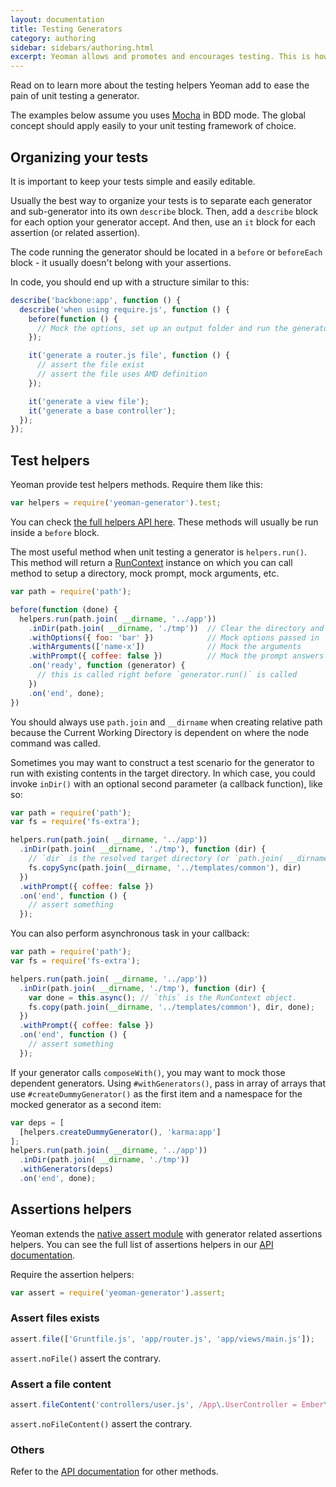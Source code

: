 ```yaml
---
layout: documentation
title: Testing Generators
category: authoring
sidebar: sidebars/authoring.html
excerpt: Yeoman allows and promotes and encourages testing. This is how
---
```


Read on to learn more about the testing helpers Yeoman add to ease the pain of unit testing a generator.

The examples below assume you uses [Mocha](http://visionmedia.github.io/mocha/) in BDD mode. The global concept should apply easily to your unit testing framework of choice.

## Organizing your tests

It is important to keep your tests simple and easily editable.

Usually the best way to organize your tests is to separate each generator and sub-generator into its own `describe` block. Then, add a `describe` block for each option your generator accept. And then, use an `it` block for each assertion (or related assertion).

The code running the generator should be located in a `before` or `beforeEach` block - it usually doesn't belong with your assertions.

In code, you should end up with a structure similar to this:

```js
describe('backbone:app', function () {
  describe('when using require.js', function () {
    before(function () {
      // Mock the options, set up an output folder and run the generator
    });

    it('generate a router.js file', function () {
      // assert the file exist
      // assert the file uses AMD definition
    });

    it('generate a view file');
    it('generate a base controller');
  });
});
```

## Test helpers

Yeoman provide test helpers methods. Require them like this:

```js
var helpers = require('yeoman-generator').test;
```

You can check [the full helpers API here](http://yeoman.github.io/generator/helpers.html). These methods will usually be run inside a `before` block.

The most useful method when unit testing a generator is `helpers.run()`. This method will return a [RunContext](http://yeoman.github.io/generator/RunContext.html) instance on which you can call method to setup a directory, mock prompt, mock arguments, etc.

```js
var path = require('path');

before(function (done) {
  helpers.run(path.join( __dirname, '../app'))
    .inDir(path.join( __dirname, './tmp'))  // Clear the directory and set it as the CWD
    .withOptions({ foo: 'bar' })            // Mock options passed in
    .withArguments(['name-x'])              // Mock the arguments
    .withPrompt({ coffee: false })          // Mock the prompt answers
    .on('ready', function (generator) {
      // this is called right before `generator.run()` is called
    })
    .on('end', done);
})
```

You should always use ```path.join``` and ```__dirname``` when creating relative path because the Current Working Directory is dependent on where the node command was called.

Sometimes you may want to construct a test scenario for the generator to run with existing contents in the target directory. In which case, you could invoke `inDir()` with an optional second parameter (a callback function), like so:

```js
var path = require('path');
var fs = require('fs-extra');

helpers.run(path.join( __dirname, '../app'))
  .inDir(path.join( __dirname, './tmp'), function (dir) {
    // `dir` is the resolved target directory (or `path.join( __dirname, './tmp')` in this example)
    fs.copySync(path.join(__dirname, '../templates/common'), dir)
  })
  .withPrompt({ coffee: false })
  .on('end', function () {
    // assert something
  });
```

You can also perform asynchronous task in your callback:

```js
var path = require('path');
var fs = require('fs-extra');

helpers.run(path.join( __dirname, '../app'))
  .inDir(path.join( __dirname, './tmp'), function (dir) {
    var done = this.async(); // `this` is the RunContext object.
    fs.copy(path.join(__dirname, '../templates/common'), dir, done);
  })
  .withPrompt({ coffee: false })
  .on('end', function () {
    // assert something
  });
```

If your generator calls `composeWith()`, you may want to mock those dependent generators. Using `#withGenerators()`, pass in array of arrays that use `#createDummyGenerator()` as the first item and a namespace for the mocked generator as a second item:

```js
var deps = [
  [helpers.createDummyGenerator(), 'karma:app']
];
helpers.run(path.join( __dirname, '../app'))
  .inDir(path.join( __dirname, './tmp'))
  .withGenerators(deps)
  .on('end', done);
```


## Assertions helpers

Yeoman extends the [native assert module](http://nodejs.org/api/assert.html) with generator related assertions helpers. You can see the full list of assertions helpers in our [API documentation](http://yeoman.github.io/generator/assert.html).

Require the assertion helpers:

```js
var assert = require('yeoman-generator').assert;
```

### Assert files exists

```js
assert.file(['Gruntfile.js', 'app/router.js', 'app/views/main.js']);
```

`assert.noFile()` assert the contrary.

### Assert a file content

```js
assert.fileContent('controllers/user.js', /App\.UserController = Ember\.ObjectController\.extend/);
```

`assert.noFileContent()` assert the contrary.

### Others

Refer to the [API documentation](http://yeoman.github.io/generator/helpers.html) for other methods.
